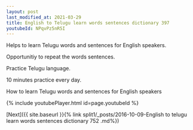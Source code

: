 ```yaml
---
layout: post
last_modified_at: 2021-03-29
title: English to Telugu learn words sentences dictionary 397 
youtubeId: NPqvPz5nR5I
---
```

 
 
Helps to learn Telugu words and sentences for English speakers.

Opportunitiy to repeat the words sentences. 

Practice Telugu language. 
 
10 minutes practice every day. 
 
How to learn Telugu words and sentences for English speakers 
 
{% include youtubePlayer.html id=page.youtubeId %}
 
 
[Next]({{ site.baseurl }}{% link  split1/_posts/2016-10-09-English to telugu learn words sentences dictionary 752 .md%})
 
